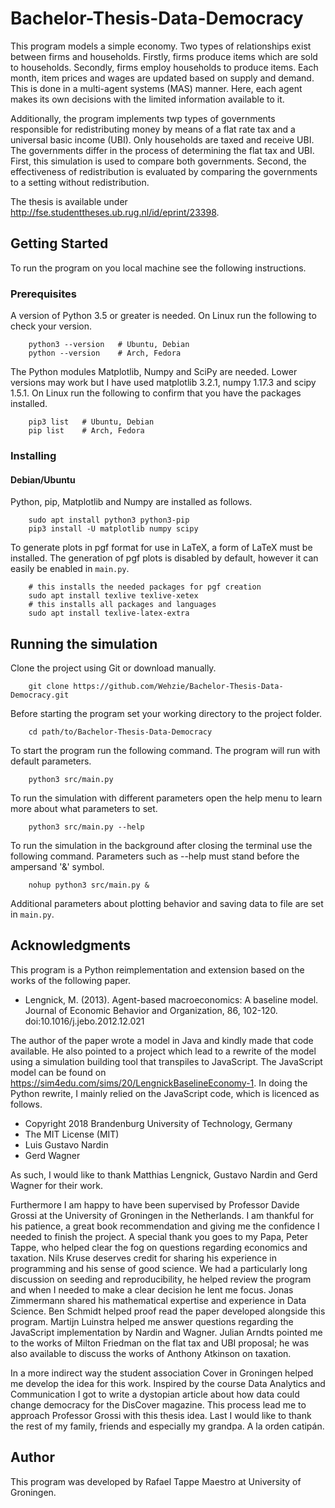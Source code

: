 # Bachelor-Thesis-Data-Democracy

This program models a simple economy.
Two types of relationships exist between firms and households.
Firstly, firms produce items which are sold to households.
Secondly, firms employ households to produce items.
Each month, item prices and wages are updated based on supply and demand.
This is done in a multi-agent systems (MAS) manner.
Here, each agent makes its own decisions with the limited information available to it. 

Additionally, the program implements twp types of governments responsible for redistributing money by means of a flat rate tax and a universal basic income (UBI). Only households are taxed and receive UBI. The governments differ in the process of determining the flat tax and UBI.
First, this simulation is used to compare both governments.
Second, the effectiveness of redistribution is evaluated by comparing the governments to a setting without redistribution.

The thesis is available under <http://fse.studenttheses.ub.rug.nl/id/eprint/23398>.

## Getting Started

To run the program on you local machine see the following instructions.
 
### Prerequisites

A version of Python 3.5 or greater is needed. On Linux run the following to check your version.

        python3 --version   # Ubuntu, Debian
        python --version    # Arch, Fedora

The Python modules Matplotlib, Numpy and SciPy are needed. Lower versions may work but I have used matplotlib 3.2.1, numpy 1.17.3 and scipy 1.5.1. On Linux run the following to confirm that you have the packages installed.

        pip3 list   # Ubuntu, Debian
        pip list    # Arch, Fedora

### Installing

#### Debian/Ubuntu

Python, pip, Matplotlib and Numpy are installed as follows.

        sudo apt install python3 python3-pip
        pip3 install -U matplotlib numpy scipy

To generate plots in pgf format for use in LaTeX, a form of LaTeX must be installed.
The generation of pgf plots is disabled by default, however it can easily be enabled in `main.py`.

        # this installs the needed packages for pgf creation
        sudo apt install texlive texlive-xetex
        # this installs all packages and languages
        sudo apt install texlive-latex-extra 

## Running the simulation

Clone the project using Git or download manually.

        git clone https://github.com/Wehzie/Bachelor-Thesis-Data-Democracy.git

Before starting the program set your working directory to the project folder.

        cd path/to/Bachelor-Thesis-Data-Democracy

To start the program run the following command. The program will run with default parameters.

        python3 src/main.py

To run the simulation with different parameters open the help menu to learn more about what parameters to set.

        python3 src/main.py --help

To run the simulation in the background after closing the terminal use the following command. Parameters such as --help must stand before the ampersand '&' symbol.

        nohup python3 src/main.py &

Additional parameters about plotting behavior and saving data to file are set in `main.py`.

## Acknowledgments

This program is a Python reimplementation and extension based on the works of the following paper.

- Lengnick, M. (2013). Agent-based macroeconomics: A baseline model. Journal of Economic Behavior and Organization, 86, 102-120. doi:10.1016/j.jebo.2012.12.021

The author of the paper wrote a model in Java and kindly made that code available. He also pointed to a project which lead to a rewrite of the model using a simulation building tool that transpiles to JavaScript. The JavaScript model can be found on https://sim4edu.com/sims/20/LengnickBaselineEconomy-1. In doing the Python rewrite, I mainly relied on the JavaScript code, which is licenced as follows.

 - Copyright 2018 Brandenburg University of Technology, Germany
 - The MIT License (MIT)
 - Luis Gustavo Nardin
 - Gerd Wagner

As such, I would like to thank Matthias Lengnick, Gustavo Nardin and Gerd Wagner for their work.

Furthermore I am happy to have been supervised by Professor Davide Grossi at the University of Groningen in the Netherlands. I am thankful for his patience, a great book recommendation and giving me the confidence I needed to finish the project. A special thank you goes to my Papa, Peter Tappe, who helped clear the fog on questions regarding economics and taxation. Nils Kruse deserves credit for sharing his experience in programming and his sense of good science. We had a particularly long discussion on seeding and reproducibility, he helped review the program and when I needed to make a clear decision he lent me focus. Jonas Zimmermann shared his mathematical expertise and experience in Data Science. Ben Schmidt helped proof read the paper developed alongside this program.
Martijn Luinstra helped me answer questions regarding the JavaScript implementation by Nardin and Wagner.
Julian Arndts pointed me to the works of Milton Friedman on the flat tax and UBI proposal; he was also available to discuss the works of Anthony Atkinson on taxation.

In a more indirect way the student association Cover in Groningen helped me develop the idea for this work. Inspired by the course Data Analytics and Communication I got to write a dystopian article about how data could change democracy for the DisCover magazine. This process lead me to approach Professor Grossi with this thesis idea. Last I would like to thank the rest of my family, friends and especially my grandpa. A la orden catipán.

## Author
This program was developed by Rafael Tappe Maestro at University of Groningen.
